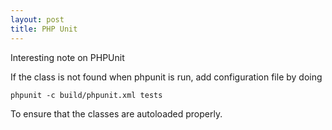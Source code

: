 ```yaml
---
layout: post
title: PHP Unit
---
```

Interesting note on PHPUnit

If the class is not found when phpunit is run, add configuration file by doing

`phpunit -c build/phpunit.xml tests`

To ensure that the classes are autoloaded properly.
